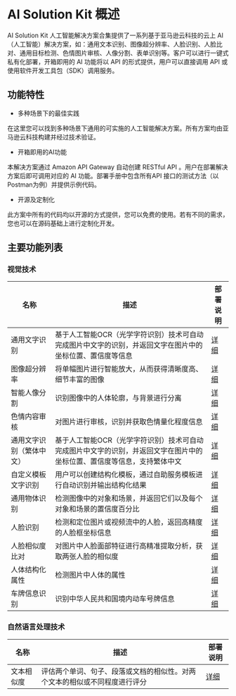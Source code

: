 # AI Solution Kit 概述

AI Solution Kit 人工智能解决方案合集提供了一系列基于亚马逊云科技的云上 AI （人工智能）解决方案，如：通用文本识别、图像超分辨率、人脸识别、人脸比对、通用目标检测、色情图片审核、人像分割、表单识别等。客户可以进行一键式私有化部署，开箱即用的 AI 功能将以 API 的形式提供，用户可以直接调用 API 或使用软件开发工具包（SDK）调用服务。

## 功能特性
* 多种场景下的最佳实践

在这里您可以找到多种场景下通用的可实施的人工智能解决方案。所有方案均由亚马逊云科技构建并经过技术验证。

* 开箱即用的AI功能

本解决方案通过 Amazon API Gateway 自动创建 RESTful API 。用户在部署解决方案后即可调用对应的 AI 功能。部署手册中包含所有API 接口的测试方法（以Postman为例）并提供示例代码。

* 开源及定制化

此方案中所有的代码均以开源的方式提供，您可以免费的使用。若有不同的需求，您也可以在源码基础上进行定制化开发。


## 主要功能列表

### **视觉技术**
|    **名称**   | **描述**    | **部署说明** |
|--------------|------------|-------------|
|通用文字识别|基于人工智能OCR（光学字符识别）技术可自动完成图片中文字的识别，并返回文字在图片中的坐标位置、置信度等信息|[详细](deploy-general-ocr.md)|
|图像超分辨率|将单幅图片进行智能放大，从而获得清晰度高、细节丰富的图像|[详细](deploy-image-super-resolution.md)|
|智能人像分割|识别图像中的人体轮廓，与背景进行分离|[详细](deploy-human-image-segmentation.md)|
|色情内容审核|对图片进行审核，识别并获取色情量化程度信息|[详细](deploy-nudity-detection.md)|
|通用文字识别（繁体中文）|基于人工智能OCR（光学字符识别）技术可自动完成图片中文字的识别，并返回文字在图片中的坐标位置、置信度等信息，支持繁体中文|[详细](deploy-general-ocr-traditional.md)|
|自定义模板文字识别|用户可以创建结构化模板，通过自助服务模板进行自动识别并输出结构化结果|[详细](deploy-custom-ocr.md)|
|通用物体识别|检测图像中的对象和场景，并返回它们以及每个对象和场景的置信度百分比|[详细](deploy-object-recognition.md)|
|人脸识别|检测和定位图片或视频流中的人脸，返回高精度的人脸框坐标信息|[详细](deploy-face-detection.md)|
|人脸相似度比对|对图片中人脸面部特征进行高精准提取分析，获取两张人脸的相似度|[详细](deploy-face-comparison.md)|
|人体结构化属性|检测图片中人体的属性|[详细](deploy-human-attribute-recognition.md)|
|车牌信息识别|识别中华人民共和国境内动车号牌信息|[详细](deploy-car-license-plate.md)|

### **自然语言处理技术**
|    **名称**   | **描述**    | **部署说明** |
|--------------|------------|-------------|
|文本相似度|评估两个单词、句子、段落或文档的相似性。对两个文本的相似或不同程度进行评分|[详细](deploy-text-similarity.md)|

<!--
### **语音技术**
|    **名称**   | **描述**    | **部署说明** |
|--------------|------------|-------------|
|||
-->